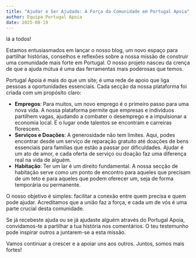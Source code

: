 ```yaml
---
title: "Ajudar e Ser Ajudado: A Força da Comunidade em Portugal Apoia"
author: Equipa Portugal Apoia
date: 2025-08-19
---
```

<!--StartFragment-->

lá a todos!

Estamos entusiasmados em lançar o nosso blog, um novo espaço para partilhar histórias, conselhos e reflexões sobre a nossa missão de construir uma comunidade mais forte em Portugal. O nosso projeto nasceu da crença de que a ajuda mútua é uma das ferramentas mais poderosas que temos.

Portugal Apoia é mais do que um site; é uma rede de apoio que liga pessoas a oportunidades essenciais. Cada secção da nossa plataforma foi criada com um propósito claro:

* **Empregos**: Para muitos, um novo emprego é o primeiro passo para uma nova vida. A nossa plataforma permite que empresas e indivíduos partilhem vagas, ajudando a combater o desemprego e a impulsionar a economia local. É o lugar onde talentos se encontram e carreiras florescem.
* **Serviços e Doações**: A generosidade não tem limites. Aqui, podes encontrar desde um serviço de reparação gratuito até doações de bens essenciais para famílias que estão a passar por dificuldades. Ajudar é um ato de amor, e cada oferta de serviço ou doação faz uma diferença real na vida de alguém.
* **Habitação**: Ter um lar é um direito fundamental. A nossa secção de habitação serve como um ponto de encontro para aqueles que precisam de um teto e para aqueles que podem oferecer um, seja de forma temporária ou permanente.

O nosso objetivo é simples: facilitar a conexão entre quem precisa e quem pode ajudar. Acreditamos que a união faz a força, e cada um de vós é uma parte crucial desta comunidade.

Se já recebeste ajuda ou se já ajudaste alguém através do Portugal Apoia, convidamos-te a partilhar a tua história nos comentários. O teu testemunho pode inspirar outros a juntarem-se a esta missão.

Vamos continuar a crescer e a apoiar uns aos outros. Juntos, somos mais fortes!